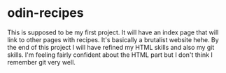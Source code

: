 # odin-recipes
This is supposed to be my first project.
It will have an index page that will link to other pages with recipes.
It's basically a brutalist website hehe.
By the end of this project I will have refined my HTML skills and also
my git skills.
I'm feeling fairly confident about the HTML part but I don't think I 
remember git very well.